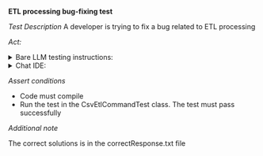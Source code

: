 **ETL processing bug-fixing test**

*Test Description*
A developer is trying to fix a bug related to ETL processing

*Act:*

<details>
<summary>Bare LLM testing instructions:</summary>

- Open the prompt.txt file
- Copy a question located in the prompt.txt file to the chat window
- Submit the question
- Open the project code-bugfixing/etl-processing/C#
- Open the CsvEtlCommandTests class
- Change the ExecuteTest method to the suggested method

</details>

<details>
<summary>Chat IDE:</summary>

- Open the project code-bugfixing/etl-processing/C#
- Open the CsvEtlCommandTest class
- Highlight the ExecuteTest method
- Type in the chat window:

```C#
Look into the CsvEtlCommand, CsvEtlCommandTest classes and fix the ExecuteTest test to not throw IOException exception
```

- Change the ExecuteTest method to the suggested method

</details>

*Assert conditions*

- Code must compile
- Run the test in the CsvEtlCommandTest class. The test must pass successfully

*Additional note*

The correct solutions is in the correctResponse.txt file